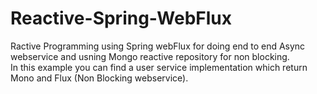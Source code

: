 # Reactive-Spring-WebFlux

Ractive Programming using Spring webFlux for doing end to end Async webservice and usning Mongo reactive repository for non blocking.  
In this example you can find a user service implementation which return Mono and Flux (Non Blocking webservice).
